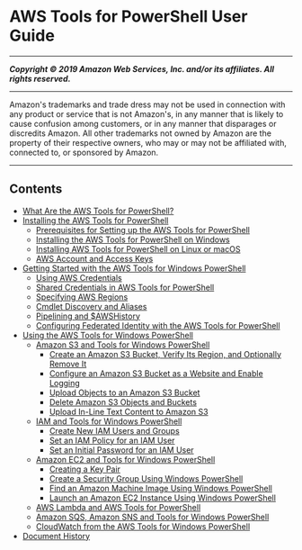 # AWS Tools for PowerShell User Guide

-----
*****Copyright &copy; 2019 Amazon Web Services, Inc. and/or its affiliates. All rights reserved.*****

-----
Amazon's trademarks and trade dress may not be used in 
     connection with any product or service that is not Amazon's, 
     in any manner that is likely to cause confusion among customers, 
     or in any manner that disparages or discredits Amazon. All other 
     trademarks not owned by Amazon are the property of their respective
     owners, who may or may not be affiliated with, connected to, or 
     sponsored by Amazon.

-----
## Contents
+ [What Are the AWS Tools for PowerShell?](pstools-welcome.md)
+ [Installing the AWS Tools for PowerShell](pstools-getting-set-up.md)
   + [Prerequisites for Setting up the AWS Tools for PowerShell](pstools-getting-set-up-prereq.md)
   + [Installing the AWS Tools for PowerShell on Windows](pstools-getting-set-up-windows.md)
   + [Installing AWS Tools for PowerShell on Linux or macOS](pstools-getting-set-up-linux-mac.md)
   + [AWS Account and Access Keys](pstools-appendix-sign-up.md)
+ [Getting Started with the AWS Tools for Windows PowerShell](pstools-getting-started.md)
   + [Using AWS Credentials](specifying-your-aws-credentials.md)
   + [Shared Credentials in AWS Tools for PowerShell](shared-credentials-in-aws-powershell.md)
   + [Specifying AWS Regions](pstools-installing-specifying-region.md)
   + [Cmdlet Discovery and Aliases](pstools-discovery-aliases.md)
   + [Pipelining and $AWSHistory](pstools-pipelines.md)
   + [Configuring Federated Identity with the AWS Tools for PowerShell](saml-pst.md)
+ [Using the AWS Tools for Windows PowerShell](pstools-using.md)
   + [Amazon S3 and Tools for Windows PowerShell](pstools-s3.md)
      + [Create an Amazon S3 Bucket, Verify Its Region, and Optionally Remove It](pstools-s3-bucket-create.md)
      + [Configure an Amazon S3 Bucket as a Website and Enable Logging](pstools-s3-create-website.md)
      + [Upload Objects to an Amazon S3 Bucket](pstools-s3-upload-object.md)
      + [Delete Amazon S3 Objects and Buckets](pstools-s3-delete-website.md)
      + [Upload In-Line Text Content to Amazon S3](pstools-s3-upload-in-line-text.md)
   + [IAM and Tools for Windows PowerShell](pstools-iam.md)
      + [Create New IAM Users and Groups](pstools-iam-new-user-group.md)
      + [Set an IAM Policy for an IAM User](pstools-iam-policy.md)
      + [Set an Initial Password for an IAM User](pstools-iam-set-pw.md)
   + [Amazon EC2 and Tools for Windows PowerShell](pstools-ec2.md)
      + [Creating a Key Pair](pstools-ec2-keypairs.md)
      + [Create a Security Group Using Windows PowerShell](pstools-ec2-sg.md)
      + [Find an Amazon Machine Image Using Windows PowerShell](pstools-ec2-get-amis.md)
      + [Launch an Amazon EC2 Instance Using Windows PowerShell](pstools-ec2-launch.md)
   + [AWS Lambda and AWS Tools for PowerShell](pstools-lambda.md)
   + [Amazon SQS, Amazon SNS and Tools for Windows PowerShell](pstools-sqs-queue-sns-topic.md)
   + [CloudWatch from the AWS Tools for Windows PowerShell](pstools-cw.md)
+ [Document History](history-pst.md)